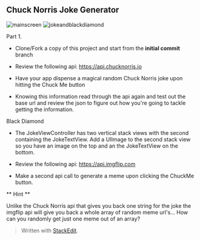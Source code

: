 
**Chuck Norris Joke Generator**
---------------------------

![mainscreen](https://cloud.githubusercontent.com/assets/6709516/17279302/e1c05d2a-572d-11e6-8017-7d87151b5251.png)
![jokeandblackdiamond](https://cloud.githubusercontent.com/assets/6709516/17279301/e1be03ea-572d-11e6-809e-8b8a58de5955.png)

Part 1. 
- Clone/Fork a copy of this project and start from the **initial commit** branch
- Review the following api:
https://api.chucknorris.io

- Have your app dispense a magical random Chuck Norris joke upon hitting the Chuck Me button

- Knowing this information read through the api again and test out the base url and review the json to figure out how you're going to tackle getting the information.


Black Diamond

- The JokeViewController has two vertical stack views with the second containing the JokeTextView. Add a UIImage to the second stack view so you have an image on the top and an the JokeTextView on the bottom.

- Review the following api:
 https://api.imgflip.com

- Make a second api call to generate a meme upon clicking the ChuckMe button. 
  
** Hint ** 

Unlike the Chuck Norris api that gives you back one string for the joke the imgflip api will give you back a whole array of random meme url's... How can you randomly get just one meme out of an array?

> Written with [StackEdit](https://stackedit.io/).
